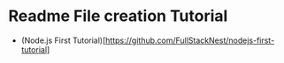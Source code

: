 # Readme File creation Tutorial

- (Node.js First Tutorial)[https://github.com/FullStackNest/nodejs-first-tutorial]
